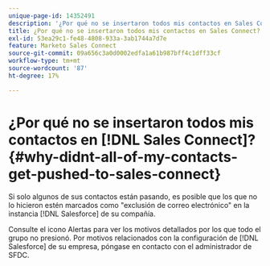 ```yaml
---
unique-page-id: 14352491
description: '¿Por qué no se insertaron todos mis contactos en Sales Connect? Documentación de Marketo: documentación del producto'
title: ¿Por qué no se insertaron todos mis contactos en Sales Connect?
exl-id: 53ea29c1-fe48-4808-933a-3ab1744a7d7e
feature: Marketo Sales Connect
source-git-commit: 09a656c3a0d0002edfa1a61b987bff4c1dff33cf
workflow-type: tm+mt
source-wordcount: '87'
ht-degree: 17%

---
```


# ¿Por qué no se insertaron todos mis contactos en [!DNL Sales Connect]? {#why-didnt-all-of-my-contacts-get-pushed-to-sales-connect}

Si solo algunos de sus contactos están pasando, es posible que los que no lo hicieron estén marcados como &quot;exclusión de correo electrónico&quot; en la instancia [!DNL Salesforce] de su compañía.

Consulte el icono Alertas para ver los motivos detallados por los que todo el grupo no presionó. Por motivos relacionados con la configuración de [!DNL Salesforce] de su empresa, póngase en contacto con el administrador de SFDC.
